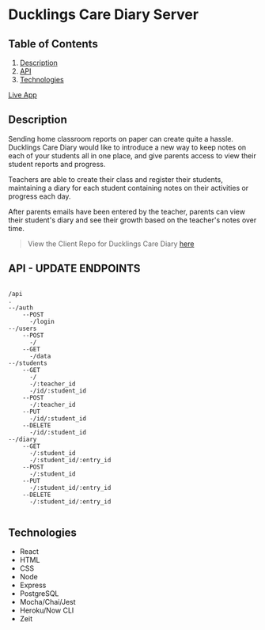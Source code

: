 # Ducklings Care Diary Server

## Table of Contents

1. [Description](#Description)
1. [API](#API)
1. [Technologies](#Technologies)

[Live App](https://ducklings-care-diary.beckibloom.now.sh/)

## Description

Sending home classroom reports on paper can create quite a hassle. Ducklings Care Diary would like to introduce a new way to keep notes on each of your students all in one place, and give parents access to view their student reports and progress.

Teachers are able to create their class and register their students, maintaining a diary for each student containing notes on their activities or progress each day.

After parents emails have been entered by the teacher, parents can view their student's diary and see their growth based on the teacher's notes over time.

> View the Client Repo for Ducklings Care Diary [here](https://github.com/beckibloom/ducklings-care-diary-client)

## API - UPDATE ENDPOINTS

```

/api
.
--/auth
    --POST
      -/login
--/users
    --POST
      -/
    --GET
      -/data
--/students
    --GET
      -/
      -/:teacher_id
      -/id/:student_id
    --POST
      -/:teacher_id
    --PUT
      -/id/:student_id
    --DELETE
      -/id/:student_id      
--/diary
    --GET
      -/:student_id
      -/:student_id/:entry_id
    --POST
      -/:student_id
    --PUT
      -/:student_id/:entry_id
    --DELETE
      -/:student_id/:entry_id


```

## Technologies

- React
- HTML
- CSS
- Node
- Express
- PostgreSQL
- Mocha/Chai/Jest
- Heroku/Now CLI
- Zeit